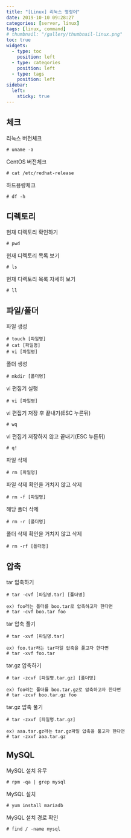 ```yaml
---
title: "[Linux] 리눅스 명령어"
date: 2019-10-10 09:28:27
categories: [server, linux]
tags: [linux, command]
# thumbnail: "/gallery/thumbnail-linux.png"
toc: true
widgets:
  - type: toc
    position: left
  - type: categories
    position: left
  - type: tags
    position: left
sidebar:
  left:
    sticky: true
---
```


## 체크

리눅스 버전체크
```
# uname -a
```

CentOS 버전체크
```
# cat /etc/redhat-release
```

하드용량체크
```
# df -h
```

<!-- more -->

## 디렉토리

현재 디렉토리 확인하기
```
# pwd
```

현재 디렉토리 목록 보기
```
# ls
```

현재 디렉토리 목록 자세히 보기
```
# ll
```

## 파일/폴더

파일 생성
```
# touch [파일명]
# cat [파일명]
# vi [파일명]
```

폴더 생성
```
# mkdir [폴더명]
```

vi 편집기 실행
```
# vi [파일명]
```

vi 편집기 저장 후 끝내기(ESC 누른뒤)
```
# wq
```

vi 편집기 저장하지 않고 끝내기(ESC 누른뒤)
```
# q!
```

파일 삭제
```
# rm [파일명]
```

파일 삭제 확인을 거치지 않고 삭제
```
# rm -f [파일명]
```

해당 폴더 삭제
```
# rm -r [폴더명]
```

폴더 삭제 확인을 거치지 않고 삭제
```
# rm -rf [폴더명]
```

## 압축

tar 압축하기
```
# tar -cvf [파일명.tar] [폴더명]

ex) foo라는 폴더를 boo.tar로 압축하고자 한다면
# tar -cvf boo.tar foo
```

tar 압축 풀기
```
# tar -xvf [파일명.tar]

ex) foo.tar라는 tar파일 압축을 풀고자 한다면
# tar -xvf foo.tar
```

tar.gz 압축하기
```
# tar -zcvf [파일명.tar.gz] [폴더명]

ex) foo라는 폴더를 boo.tar.gz로 압축하고자 한다면
# tar -zcvf boo.tar.gz foo
```

tar.gz 압축 풀기
```
# tar -zxvf [파일명.tar.gz]

ex) aaa.tar.gz라는 tar.gz파일 압축을 풀고자 한다면
# tar -zxvf aaa.tar.gz
```

## MySQL

MySQL 설치 유무
```
# rpm -qa | grep mysql
```

MySQL 설치
```
# yum install mariadb
```

MySQL 설치 경로 확인
```
# find / -name mysql
```

